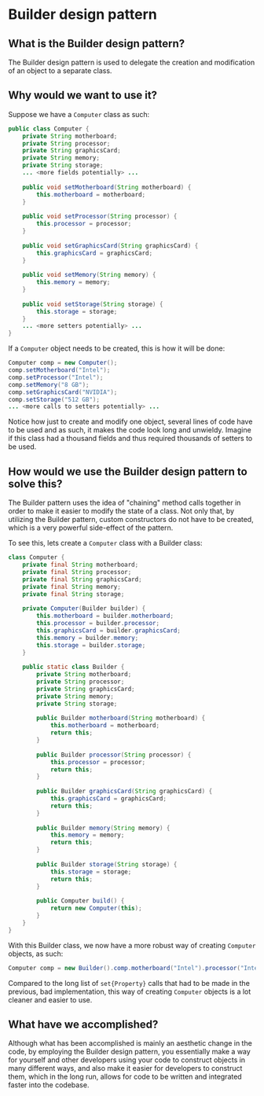 # Builder design pattern
## What is the Builder design pattern?
The Builder design pattern is used to delegate the creation and modification of an object to a separate class.
## Why would we want to use it?
Suppose we have a ```Computer``` class as such:
```java
public class Computer {
    private String motherboard;
    private String processor;
    private String graphicsCard;
    private String memory;
    private String storage;
    ... <more fields potentially> ...
    
    public void setMotherboard(String motherboard) {
        this.motherboard = motherboard;
    }
    
    public void setProcessor(String processor) {
        this.processor = processor;
    }
    
    public void setGraphicsCard(String graphicsCard) {
        this.graphicsCard = graphicsCard;
    }
    
    public void setMemory(String memory) {
        this.memory = memory;
    }
    
    public void setStorage(String storage) {
        this.storage = storage;
    }
    ... <more setters potentially> ...
}

```
If a ```Computer``` object needs to be created, this is how it will be done:
```java
Computer comp = new Computer();
comp.setMotherboard("Intel");
comp.setProcessor("Intel");
comp.setMemory("8 GB");
comp.setGraphicsCard("NVIDIA");
comp.setStorage("512 GB");
... <more calls to setters potentially> ...
```
 Notice how just to create and modify one object, several lines of code have to be used and as such, it makes the code look long and unwieldy. Imagine if this class had a thousand fields and thus required thousands of setters to be used.

## How would we use the Builder design pattern to solve this?
The Builder pattern uses the idea of "chaining" method calls together in order to make it easier to modify the state of a class. Not only that, by utilizing the Builder pattern, custom constructors do not have to be created, which is a very powerful side-effect of the pattern.

To see this, lets create a ```Computer``` class with a Builder class:
```java
class Computer {
    private final String motherboard;
    private final String processor;
    private final String graphicsCard;
    private final String memory;
    private final String storage;
    
    private Computer(Builder builder) {
        this.motherboard = builder.motherboard;
        this.processor = builder.processor;
        this.graphicsCard = builder.graphicsCard;
        this.memory = builder.memory;
        this.storage = builder.storage;
    }
    
    public static class Builder {
        private String motherboard;
        private String processor;
        private String graphicsCard;
        private String memory;
        private String storage;
        
        public Builder motherboard(String motherboard) {
            this.motherboard = motherboard;
            return this;
        }
        
        public Builder processor(String processor) {
            this.processor = processor;
            return this;
        }
        
        public Builder graphicsCard(String graphicsCard) {
            this.graphicsCard = graphicsCard;
            return this;
        }
        
        public Builder memory(String memory) {
            this.memory = memory;
            return this;
        }
        
        public Builder storage(String storage) {
            this.storage = storage;
            return this;
        }
        
        public Computer build() {
            return new Computer(this);
        }
    }
}

```

With this Builder class, we now have a more robust way of creating ```Computer``` objects, as such:
```java
Computer comp = new Builder().comp.motherboard("Intel").processor("Intel").memory("8 GB").graphicsCard("NVIDIA").storage("512 GB").build();
```
Compared to the long list of ```set{Property}``` calls that had to be made in the previous, bad implementation, this way of creating ```Computer``` objects is a lot cleaner and easier to use.

## What have we accomplished?
Although what has been accomplished is mainly an aesthetic change in the code, by employing the Builder design pattern, you essentially make a way for yourself and other developers using your code to construct objects in many different ways, and also make it easier for developers to construct them, which in the long run, allows for code to be written and integrated faster into the codebase.